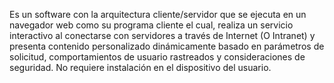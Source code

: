 Es un software con la arquitectura cliente/servidor que se ejecuta en un navegador web como su programa cliente el cual, realiza un servicio interactivo al conectarse con servidores a través de Internet (O Intranet) y presenta contenido personalizado dinámicamente basado en parámetros de solicitud, comportamientos de usuario rastreados y consideraciones de seguridad. No requiere instalación en el dispositivo del usuario.